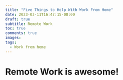```yaml
---
title: "Five Things to Help With Work From Home"
date: 2023-03-11T16:47:15-08:00
draft: true
subtitle: Remote Work
toc: true
comments: true
images:
tags:
  - Work from home
---
```


# Remote Work is awesome!
